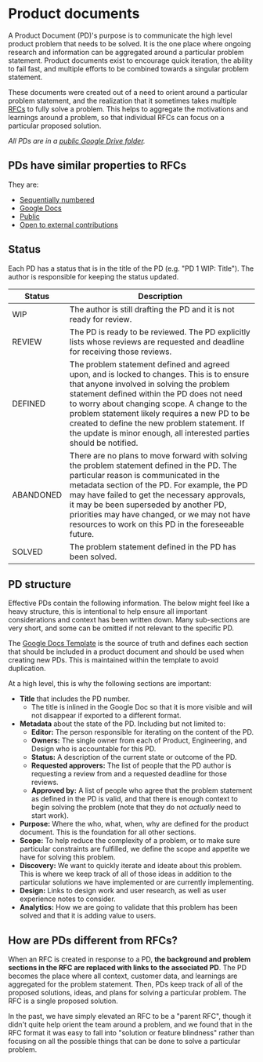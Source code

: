 # Product documents

A Product Document (PD)'s purpose is to communicate the high level product problem that needs to be solved. It is the one place where ongoing research and information can be aggregated around a particular problem statement. Product documents exist to encourage quick iteration, the ability to fail fast, and multiple efforts to be combined towards a singular problem statement.

These documents were created out of a need to orient around a particular problem statement, and the realization that it sometimes takes multiple [RFCs](../communication/rfcs.md) to fully solve a problem. This helps to aggregate the motivations and learnings around a problem, so that individual RFCs can focus on a particular proposed solution.

_All PDs are in a [public Google Drive folder](https://drive.google.com/drive/folders/1UbuN9izpTj7ppJiduKI5tid8GEFuAiEx)._

## PDs have similar properties to RFCs

They are:

- [Sequentially numbered](../communication/rfcs.md#rfcs-are-sequentially-numbered)
- [Google Docs](../communication/rfcs.md#rfcs-are-google-docs)
- [Public](../communication/rfcs.md#rfcs-are-public)
- [Open to external contributions](../communication/rfcs.md#external-contributors)

## Status

Each PD has a status that is in the title of the PD (e.g. "PD 1 WIP: Title"). The author is responsible for keeping the status updated.

| Status    | Description                                                                                                                                                                                                                                                                                                                                                                                                 |
| --------- | ----------------------------------------------------------------------------------------------------------------------------------------------------------------------------------------------------------------------------------------------------------------------------------------------------------------------------------------------------------------------------------------------------------- |
| WIP       | The author is still drafting the PD and it is not ready for review.                                                                                                                                                                                                                                                                                                                                         |
| REVIEW    | The PD is ready to be reviewed. The PD explicitly lists whose reviews are requested and deadline for receiving those reviews.                                                                                                                                                                                                                                                                               |
| DEFINED   | The problem statement defined and agreed upon, and is locked to changes. This is to ensure that anyone involved in solving the problem statement defined within the PD does not need to worry about changing scope. A change to the problem statement likely requires a new PD to be created to define the new problem statement. If the update is minor enough, all interested parties should be notified. |
| ABANDONED | There are no plans to move forward with solving the problem statement defined in the PD. The particular reason is communicated in the metadata section of the PD. For example, the PD may have failed to get the necessary approvals, it may be been superseded by another PD, priorities may have changed, or we may not have resources to work on this PD in the foreseeable future.                      |
| SOLVED    | The problem statement defined in the PD has been solved.                                                                                                                                                                                                                                                                                                                                                    |

## PD structure

Effective PDs contain the following information. The below might feel like a heavy structure, this is intentional to help ensure all important considerations and context has been written down. Many sub-sections are very short, and some can be omitted if not relevant to the specific PD.

The [Google Docs Template](https://docs.google.com/document/d/1MBZxnRlDG69Fyvzpai5rBqxizvX5zVeZiUe6z7VZrjk/edit?usp=sharing) is the source of truth and defines each section that should be included in a product document and should be used when creating new PDs. This is maintained within the template to avoid duplication.

At a high level, this is why the following sections are important:

- **Title** that includes the PD number.
  - The title is inlined in the Google Doc so that it is more visible and will not disappear if exported to a different format.
- **Metadata** about the state of the PD. Including but not limited to:
  - **Editor:** The person responsible for iterating on the content of the PD.
  - **Owners:** The single owner from each of Product, Engineering, and Design who is accountable for this PD.
  - **Status:** A description of the current state or outcome of the PD.
  - **Requested approvers:** The list of people that the PD author is requesting a review from and a requested deadline for those reviews.
  - **Approved by:** A list of people who agree that the problem statement as defined in the PD is valid, and that there is enough context to begin solving the problem (note that they do not _actually_ need to start work).
- **Purpose:** Where the who, what, when, why are defined for the product document. This is the foundation for all other sections.
- **Scope:** To help reduce the complexity of a problem, or to make sure particular constraints are fulfilled, we define the scope and appetite we have for solving this problem.
- **Discovery:** We want to quickly iterate and ideate about this problem. This is where we keep track of all of those ideas in addition to the particular solutions we have implemented or are currently implementing.
- **Design:** Links to design work and user research, as well as user experience notes to consider.
- **Analytics:** How we are going to validate that this problem has been solved and that it is adding value to users.

## How are PDs different from RFCs?

When an RFC is created in response to a PD, **the background and problem sections in the RFC are replaced with links to the associated PD**. The PD becomes the place where all context, customer data, and learnings are aggregated for the problem statement. Then, PDs keep track of all of the proposed solutions, ideas, and plans for solving a particular problem. The RFC is a single proposed solution.

In the past, we have simply elevated an RFC to be a "parent RFC", though it didn't quite help orient the team around a problem, and we found that in the RFC format it was easy to fall into "solution or feature blindness" rather than focusing on all the possible things that can be done to solve a particular problem.
